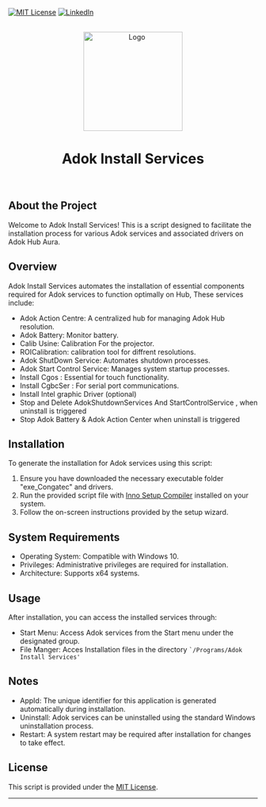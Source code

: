 [![MIT License][license-shield]][license-url]
[![LinkedIn][linkedin-shield]][linkedin-url]
</head>
<br>
<div align="center">
<img src="./Inno/Setup_ico.ico" alt="Logo" width="200" height="200">
<h1>Adok Install Services</h1>
</div>
<br>
<body>
    <h2>About the Project</h2>

<p>Welcome to Adok Install Services! This is a script designed to facilitate the installation process for various Adok services and associated drivers on Adok Hub Aura.</p>

  <h2>Overview</h2>

  <p>Adok Install Services automates the installation of essential components required for Adok services to function optimally on Hub, These services include:</p>

  <ul>
        <li>Adok Action Centre: A centralized hub for managing Adok Hub resolution.</li>
        <li>Adok Battery: Monitor battery.</li>
        <li>Calib Usine: Calibration For the projector.</li>
        <li>ROICalibration: calibration tool for diffrent resolutions.</li>
        <li>Adok ShutDown Service: Automates shutdown processes.</li>
        <li>Adok Start Control Service: Manages system startup processes.</li>
        <li>Install Cgos : Essential for touch functionality.</li>
        <li>Install CgbcSer : For serial port communications.</li>
        <li>Install Intel graphic Driver (optional)</li>
        <li>Stop and Delete AdokShutdownServices And StartControlService , when uninstall is triggered</li>
        <li>Stop Adok Battery & Adok Action Center when uninstall is triggered</li>
  </ul>

  <h2>Installation</h2>

  <p>To generate the installation for Adok services using this script:</p>

  <ol>
        <li>Ensure you have downloaded the necessary executable folder "exe_Congatec" and drivers.</li>
        <li>Run the provided script file with <a href="https://jrsoftware.org/isinfo.php">Inno Setup Compiler</a> installed on your system.</li>
        <li>Follow the on-screen instructions provided by the setup wizard.</li>
    </ol>

  <h2>System Requirements</h2>

  <ul>
        <li>Operating System: Compatible with Windows 10.</li>
        <li>Privileges: Administrative privileges are required for installation.</li>
        <li>Architecture: Supports x64 systems.</li>
  </ul>

   <h2>Usage</h2>

   <p>After installation, you can access the installed services through:</p>

  <ul>
        <li>Start Menu: Access Adok services from the Start menu under the designated group.</li> 
        <li > File Manger: Acces Installation files in the directory <code>`/Programs/Adok Install Services'</code> </li>
  </ul>
    <h2>Notes</h2>
    <ul>
        <li>AppId: The unique identifier for this application is generated automatically during installation.</li>
        <li>Uninstall: Adok services can be uninstalled using the standard Windows uninstallation process.</li>
        <li>Restart: A system restart may be required after installation for changes to take effect.</li>
    </ul>

  <h2>License</h2>

  <p>This script is provided under the <a href="LICENSE.md">MIT License</a>.</p>

  <hr>
</body> 
</html>

[license-shield]: https://img.shields.io/github/license/othneildrew/Best-README-Template.svg?style=for-the-badge
[license-url]: ./LICENSE
[linkedin-shield]: https://img.shields.io/badge/-LinkedIn-black.svg?style=for-the-badge&logo=linkedin&colorB=555
[linkedin-url]: https://www.linkedin.com/in/firas-ajengui
